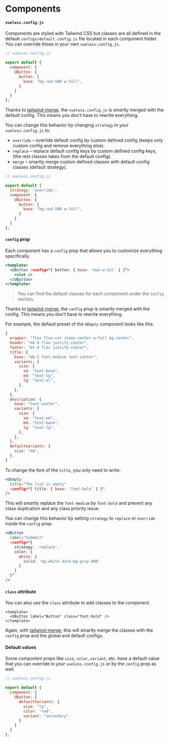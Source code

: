 # Components

#### `vueless.config.js`

Components are styled with Tailwind CSS but classes are all defined in the default `configs/default.config.js` file located in each component folder. You can override those in your own `vueless.config.js`.

```js
// vueless.config.js

export default {
  component: {
    UButton: {
      button: {
        base: "bg-red-500 w-full",
      }
    }
  }
};
```

Thanks to [tailwind-merge](https://github.com/dcastil/tailwind-merge), the `vueless.config.js` is smartly merged with the default config. This means you don't have to rewrite everything.

You can change this behavior by changing `strategy` in your `vueless.config.js` to:

* `override` – override default config by custom defined config (keeps only custom config and remove everything else).
* `replace` – replace default config keys by custom defined config keys, (the rest classes takes from the default config).
* `merge` – smartly merge custom defined classes with default config classes (default strategy).

```js
// vueless.config.js

export default {
  strategy: 'override',
  component: {
    UButton: {
      button: {
        base: "bg-red-500 w-full",
      }
    }
  }
};
```

#### `config` prop

Each component has a `config` prop that allows you to customize everything specifically.

```jsx
<template>
  <UButton :config="{ button: { base: 'max-w-2xl' } }">
    <slot />
  </UButton>
</template>
```

> You can find the default classes for each component under the `Config` section.

Thanks to [tailwind-merge](https://github.com/dcastil/tailwind-merge), the `config` prop is smartly merged with the config. This means you don't have to rewrite everything.

For example, the default preset of the `UEmpty` component looks like this:

```js
{
  wrapper: "flex flex-col items-center w-full bg-center",
  header: "mb-4 flex justify-center",
  footer: "mt-4 flex justify-center",
  title: {
    base: "mb-2 font-medium text-center",
    variants: {
      size: {
        sm: "text-base",
        md: "text-lg",
        lg: "text-xl",
      },
    },
  },
  description: {
    base: "text-center",
    variants: {
      size: {
        sm: "text-sm",
        md: "text-base",
        lg: "text-lg",
      },
    },
  },
  defaultVariants: {
    size: "md",
  },
}
```

To change the font of the `title`, you only need to write:

```jsx
<UEmpty 
  title="The list is empty" 
  :config="{ title: { base: 'font-bold' } }" 
/>
```

This will smartly replace the `font-medium` by `font-bold` and prevent any class duplication and any class priority issue.

You can change this behavior by setting `strategy` to `replace` or `override` inside the `config` prop:

```jsx
<UButton
  label="Submmit"
  :config="{
    strategy: 'replace',
    color: {
      white: {
        solid: 'bg-white dark:bg-gray-900'
      }
    }
  }"
/>
```

#### `class` attribute

You can also use the `class` attribute to add classes to the component.

```vue
<template>
  <UButton label="Button" class="font-bold" />
</template>
```

Again, with [tailwind-merge](https://github.com/dcastil/tailwind-merge), this will smartly merge the classes with the `config` prop and the global and default configs.

#### Default values

Some component props like `size`, `color`, `variant`, etc. have a default value that you can override in your `vueless.config.js` or by the `config` prop as well.

```js
// vueless.config.js

export default {
  component: {
    UButton: {
      defaultVariants: {
        size: "lg",
        color: "red",
        variant: "secondary"
      }
    }
  }
};
```

